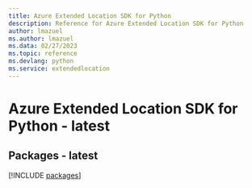 ```yaml
---
title: Azure Extended Location SDK for Python
description: Reference for Azure Extended Location SDK for Python
author: lmazuel
ms.author: lmazuel
ms.data: 02/27/2023
ms.topic: reference
ms.devlang: python
ms.service: extendedlocation
---
```

# Azure Extended Location SDK for Python - latest
## Packages - latest
[!INCLUDE [packages](extended-location-index.md)]
